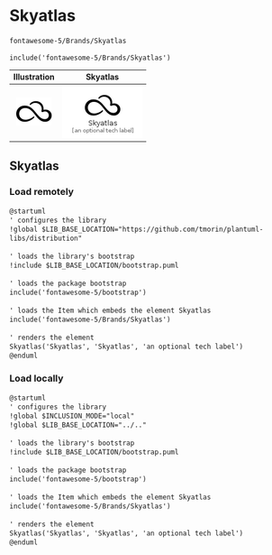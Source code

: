 # Skyatlas


```text
fontawesome-5/Brands/Skyatlas
```

```text
include('fontawesome-5/Brands/Skyatlas')
```



| Illustration | Skyatlas |
| :---: | :---: |
| ![illustration for Illustration](../../fontawesome-5/Brands/Skyatlas.png) | ![illustration for Skyatlas](../../fontawesome-5/Brands/Skyatlas.Local.png) |




## Skyatlas

### Load remotely
```plantuml
@startuml
' configures the library
!global $LIB_BASE_LOCATION="https://github.com/tmorin/plantuml-libs/distribution"

' loads the library's bootstrap
!include $LIB_BASE_LOCATION/bootstrap.puml

' loads the package bootstrap
include('fontawesome-5/bootstrap')

' loads the Item which embeds the element Skyatlas
include('fontawesome-5/Brands/Skyatlas')

' renders the element
Skyatlas('Skyatlas', 'Skyatlas', 'an optional tech label')
@enduml
```

### Load locally
```plantuml
@startuml
' configures the library
!global $INCLUSION_MODE="local"
!global $LIB_BASE_LOCATION="../.."

' loads the library's bootstrap
!include $LIB_BASE_LOCATION/bootstrap.puml

' loads the package bootstrap
include('fontawesome-5/bootstrap')

' loads the Item which embeds the element Skyatlas
include('fontawesome-5/Brands/Skyatlas')

' renders the element
Skyatlas('Skyatlas', 'Skyatlas', 'an optional tech label')
@enduml
```

